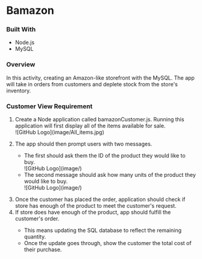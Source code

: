 # Bamazon
<h3>Built With</h3>

<ul>
<li>Node.js</li>
<li>MySQL</li>
</ul>

<h3>Overview</h3> 
In this activity, creating an Amazon-like storefront with the MySQL. The app will take in orders from customers and deplete stock from the store's inventory. 


<h3>Customer View Requirement</h3>
<ol>
<li> Create a Node application called bamazonCustomer.js. Running this application will first display all of the items available for sale.</li>
![GitHub Logo](image/All_items.jpg)
</ol>


<ol start="2">
<li>The app should then prompt users with two messages.</li>
<ul>
<li>The first should ask them the ID of the product they would like to buy.</li>
![GitHub Logo](image/)
<li>The second message should ask how many units of the product they would like to buy.</li>
![GitHub Logo](image/)
</ul>
</ol>

<!-- <ul>
<li>The first should ask them the ID of the product they would like to buy.</li>
</ul> -->
<!-- ![GitHub Logo](image/)

<ul>
<li>The second message should ask how many units of the product they would like to buy.</li>
</ul>
![GitHub Logo](image/) -->

<ol start="3">
<li>Once the customer has placed the order, application should check if store has enough of the product to meet the customer's request.</li>
 <li>If store does have enough of the product, app should fulfill the customer's order.</li>
 <ul>
 <li>This means updating the SQL database to reflect the remaining quantity.</li>
 <li>Once the update goes through, show the customer the total cost of their purchase.</li>
 </ul>
</ol>

